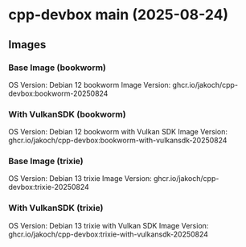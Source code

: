 # cpp-devbox main (2025-08-24)

## Images

### Base Image (bookworm)
OS Version:  Debian 12 bookworm
Image Version: ghcr.io/jakoch/cpp-devbox:bookworm-20250824


### With VulkanSDK (bookworm)
OS Version:  Debian 12 bookworm with Vulkan SDK
Image Version: ghcr.io/jakoch/cpp-devbox:bookworm-with-vulkansdk-20250824


### Base Image (trixie)
OS Version:  Debian 13 trixie
Image Version: ghcr.io/jakoch/cpp-devbox:trixie-20250824


### With VulkanSDK (trixie)
OS Version:  Debian 13 trixie with Vulkan SDK
Image Version: ghcr.io/jakoch/cpp-devbox:trixie-with-vulkansdk-20250824


